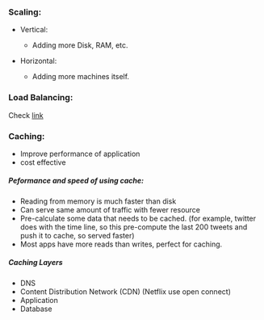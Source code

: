### Scaling:
  - Vertical:
     - Adding more Disk, RAM, etc.
     
  - Horizontal:
     - Adding more machines itself.


### Load Balancing:
  Check [link](https://github.com/thirumurthis/Learnings/blob/master/loadbalancer/properties_routing_methods.md)


### Caching:
  - Improve performance of application
  - cost effective

##### Peformance and speed of using cache:
   - Reading from memory is much faster than disk
   - Can serve same amount of traffic with fewer resource
   - Pre-calculate some data that needs to be cached. (for example, twitter does with the time line, so this pre-compute the last 200 tweets and push it to cache, so served faster)
   - Most apps have more reads than writes, perfect for caching. 

##### Caching Layers
   - DNS
   - Content Distribution Network (CDN)  (Netflix use open connect)
   - Application
   - Database
